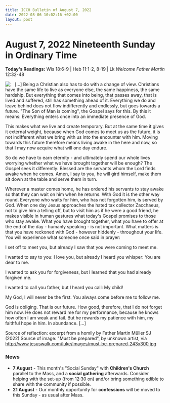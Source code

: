 ```yaml
---
title: ICCH Bulletin of August 7, 2022
date: 2022-08-06 10:02:16 +02:00
layout: post
---
```


# August 7, 2022 Nineteenth Sunday in Ordinary Time 
<span style="float: right"><em>Welcome Father Martin</em></span>
**Today's Readings:** Wis 18:6-9 | Heb 11:1-2, 8-19 | Lk 12:32-48


<img style="float: left; margin-right: 1em;" src="http://www.jesuswalk.com/luke/images/must-be-prepared-243x300.jpg">

[...] Being a Christian also has to do with a change of view. Christians have the same life to live as everyone else, the same happiness, the same hardship. But everything that comes into being, that passes away, that is lived and suffered, still has something ahead of it. Everything we do and leave behind does not flow indifferently and endlessly, but goes towards a future. "The Son of Man is coming", the Gospel says for this. By this it means: Everything enters once into an immediate presence of God.

This makes what we live and create temporary. But at the same time it gives it external weight, because when God comes to meet us as the future, it is not indifferent what we bring with us into the encounter with him. Moving towards this future therefore means living awake in the here and now, so that I may now acquire what will one day endure.

So do we have to earn eternity - and ultimately spend our whole lives worrying whether what we have brought together will be enough? The Gospel sees it differently: Blessed are the servants whom the Lord finds awake when he comes. Amen, I say to you, he will gird himself, make them sit down at the table and serve them in turn.

Wherever a master comes home, he has ordered his servants to stay awake so that they can wait on him when he returns. With God it is the other way round. Everyone who waits for him, who has not forgotten him, is served by God. When one day Jesus approaches the hated tax collector Zacchaeus, not to give him a telling off, but to visit him as if he were a good friend, he makes visible in human gestures what today's Gospel promises to those who stay awake. What you have brought together, what you have to offer at the
end of the day - humanly speaking - is not important. What matters is that you have reckoned with God - however hiddenly - throughout your life. You will experience what someone once said in prayer:

I set off to meet you, 
but already I saw that you were coming to meet me.

I wanted to say to you: I love you,
but already I heard you whisper: You are dear to me.

I wanted to ask you for forgiveness,
but I learned that you had already forgiven me.

I wanted to call you father,
but I heard you call: My child!

My God, I will never be the first.
You always come before me to follow me.

God is obliging. That is our future. How good, therefore, that I do not forget him now. He does not reward me for my performance, because he knows how often I am weak and fail. But he rewards my patience with him, my faithful hope in him. In abundance. [...]

Source of reflection: excerpt from a homily by Father Martin Müller SJ (2022)
Source of image: "Must be prepared", by unknown artist, via http://www.jesuswalk.com/luke/images/must-be-prepared-243x300.jpg

### News 

* **7 August** - This month's "Social Sunday" with **Children's Church** parallel to the Mass, and a **social gathering** afterwards. Consider helping with the set-up (from 12:30 on) and/or bring something edible to share with the community if possible.
* **21 August** - Our monthly opportunity for **confessions** will be moved to this Sunday - as usual after Mass.
